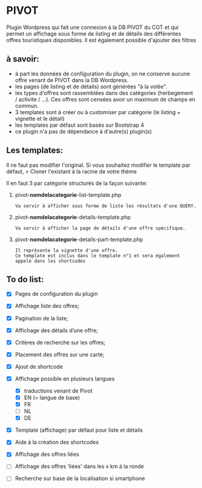 # PIVOT
Plugin Wordpress qui fait une connexion à la DB PIVOT du CGT et qui permet un affichage sous forme de listing 
et de détails des différentes offres touristiques disponibles.
Il est également possible d'ajouter des filtres 


## à savoir:

* à part les données de configuration du plugin, on ne conserve aucune offre venant de PIVOT dans la DB Wordpress.
* les pages (de listing et de détails) sont générées "à la volée".
* les types d'offres sont rassemblées dans des catégories (herbegement / activite / ...). Ces offres sont censées avoir un maximum de champs en commun.
* 3 templates sont à créer ou à customiser par catégorie (le listing + vignette et le détail)
* les templates par défaut sont basés sur Bootstrap 4
* ce plugin n'a pas de dépendance à d'autre(s) plugin(s)

## Les templates:

Il ne faut pas modifier l'original. Si vous souhaitez modifier le template par défaut, 
\> Cloner l'existant à la racine de votre thème

Il en faut 3 par catégorie structurés de la façon suivante:
1. pivot-**nomdelacategorie**-list-template.php
    ```
    Va servir à afficher sous forme de liste les résultats d'une QUERY.
    ```
2. pivot-**nomdelacategorie**-details-template.php
    ```
    Va servir à afficher la page de détails d'une offre spécifique.
    ```
3. pivot-**nomdelacategorie**-details-part-template.php
    ```
    Il représente la vignette d'une offre.
    Ce template est inclus dans le template n°1 et sera également appelé dans les shortcodes
    ```

## To do list:

- [x] Pages de configuration du plugin
- [x] Affichage liste des offres;
- [x] Pagination de la liste;
- [x] Affichage des détails d’une offre;
- [x] Critères de recherche sur les offres;
- [x] Placement des offres sur une carte;
- [x] Ajout de shortcode
- [x] Affichage possible en plusieurs langues
    - [x] traductions venant de Pivot
    - [x] EN (= langue de base)
    - [x] FR
    - [ ] NL
    - [x] DE 
- [x] Template (affichage) par défaut pour liste et détails
- [x] Aide à la création des shortcodes
- [x] Affichage des offres liées
- [ ] Affichage des offres 'liées' dans les x km à la ronde
- [ ] Recherche sur base de la localisation si smartphone


